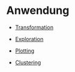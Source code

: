# Anwendung

+ [Transformation](./tutorials/app/transform/index.md)
+ [Exploration](./tutorials/app/exploration/index.md)
+ [Plotting](./tutorials/app/plotting/index.md)

+ [Clustering](./tutorials/app/clustering/index.md)



